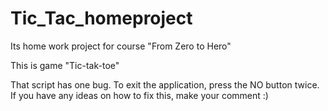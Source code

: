 # Tic_Tac_homeproject

Its home work project for course "From Zero to Hero"

This is game "Tic-tak-toe"


That script has one bug. To exit the application, press the NO button twice. If you have any ideas on how to fix this, make your comment :)
